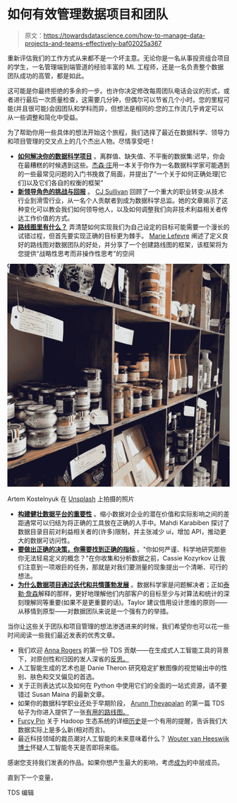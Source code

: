 # 如何有效管理数据项目和团队

> 原文：<https://towardsdatascience.com/how-to-manage-data-projects-and-teams-effectively-baf02025a367>

重新评估我们的工作方式从来都不是一个坏主意。无论你是一名从事投资组合项目的学生，一名管理端到端管道的经验丰富的 ML 工程师，还是一名负责整个数据团队成功的高管，都是如此。

这可能是你最终拒绝的多余的一步。也许你决定修改每周团队电话会议的形式，或者进行最后一次质量检查，这需要几分钟，但偶尔可以节省几个小时。您的里程可能(并且很可能)会因团队和学科而异，但想法是相同的:您的工作流几乎肯定可以从一些调整和简化中受益。

为了帮助你用一些具体的想法开始这个旅程，我们选择了最近在数据科学、领导力和项目管理的交叉点上的几个杰出人物。尽情享受吧！

*   [**如何解决你的数据科学项目**](/common-issues-that-will-make-or-break-your-data-science-project-64e976c21a14) 。离群值、缺失值、不平衡的数据集:迟早，你会在最糟糕的时候遇到这些。[杰森·庄](https://medium.com/u/dc66e2ca621a?source=post_page-----baf02025a367--------------------------------)用一本关于你作为一名数据科学家可能遇到的一些最常见问题的入门书挽救了局面，并提出了“一个关于如何正确处理[它们]以及它们各自的权衡的框架”
*   [**新领导角色的挑战与回报**](/what-i-learned-in-my-first-6-months-as-a-director-of-data-science-d9b7b98a48f7) 。 [CJ Sullivan](https://medium.com/u/a9bc11f7a61b?source=post_page-----baf02025a367--------------------------------) 回顾了一个重大的职业转变:从技术行业到滑雪行业，从一名个人贡献者到成为数据科学总监。她的文章揭示了这种变化可以教会我们如何领导他人，以及如何调整我们向非技术利益相关者传达工作价值的方式。
*   [**路线图里有什么？**](/data-roadmapping-should-you-include-that-topic-or-leave-it-out-d4c19df7c0c3) 弄清楚如何实现我们为自己设定的目标可能需要一个漫长的试错过程，但首先要实现正确的目标更为棘手。 [Marie Lefevre](https://medium.com/u/2a04bf49928f?source=post_page-----baf02025a367--------------------------------) 阐述了定义良好的路线图对数据团队的好处，并分享了一个创建路线图的框架，该框架将为您提供“战略性思考而非操作性思考”的空间

![](img/4773e15c7a0282fdf7fb1bb4653cf2aa.png)

Artem Kostelnyuk 在 [Unsplash](https://unsplash.com?utm_source=medium&utm_medium=referral) 上拍摄的照片

*   [**构建健壮数据平台的重要性**](/your-data-catalog-shouldnt-be-just-one-more-ui-e6bffb793cf1) 。缩小数据对企业的潜在价值和实际影响之间的差距通常可以归结为将正确的工具放在正确的人手中。Mahdi Karabiben 探讨了数据目录目前对利益相关者的(许多)限制，并主张减少 ui，增加 API，推动更大的数据可访问性。
*   [**要做出正确的决策，你需要找到正确的指标**](/metric-design-for-data-scientists-and-business-leaders-b8adaf46c00) 。"你如何严谨、科学地研究那些你无法轻易定义的概念？"在你收集和分析数据之前，Cassie Kozyrkov 让我们注意到一项艰巨的任务，那就是对我们要测量的现象提出一个清晰、可行的想法。
*   [**为什么数据项目通过迭代和共情蓬勃发展**](/design-thinking-improves-your-data-science-4c4aaaa9204a) 。数据科学家是问题解决者；正如[泰勒·詹森](https://medium.com/u/4d9206d21dd8?source=post_page-----baf02025a367--------------------------------)解释的那样，更好地理解他们内部客户的目标至少与对算法和统计的深刻理解同等重要(如果不是更重要的话)。Taylor 建议借用设计思维的原则——从移情到原型——对数据团队来说是一个强有力的举措。

当你让这些关于团队和项目管理的想法渗透进来的时候，我们希望你也可以花一些时间阅读一些我们最近发表的优秀文章。

*   我们欢迎 [Anna Rogers](https://medium.com/u/201bcd64e17?source=post_page-----baf02025a367--------------------------------) 的第一份 TDS 贡献——在生成式人工智能工具的背景下，对原创性和归因的发人深省的[反思。](/attribution-425f7ade46b0)
*   人工智能生成的艺术也是 Danie Theron 研究稳定扩散图像的视觉输出中的性别、肤色和交叉偏见的首选。
*   关于正则表达式以及如何在 Python 中使用它们的全面的一站式资源，请不要错过 Susan Maina 的最新文章。
*   如果你的数据科学职业还处于早期阶段， [Arunn Thevapalan](https://medium.com/u/c821ffaf8c99?source=post_page-----baf02025a367--------------------------------) 的第一篇 TDS 帖子为你进入提供了一张[有用的路线图。](/a-beginners-guide-to-breaking-into-the-world-of-data-science-28e62301b8da)
*   [Furcy Pin](https://medium.com/u/23cef7e43020?source=post_page-----baf02025a367--------------------------------) 关于 Hadoop 生态系统的详细[历史](/2003-2023-a-brief-history-of-big-data-25712351a6bc)是一个有用的提醒，告诉我们大数据实际上是多么新(相对而言)。
*   最近科技领域的裁员潮对人工智能的未来意味着什么？ [Wouter van Heeswijk 博士](https://medium.com/u/33f45c9ab481?source=post_page-----baf02025a367--------------------------------)怀疑人工智能冬天是否即将来临。

感谢您支持我们发表的作品。如果你想产生最大的影响，考虑[成为](https://bit.ly/tds-membership)的中层成员。

直到下一个变量，

TDS 编辑